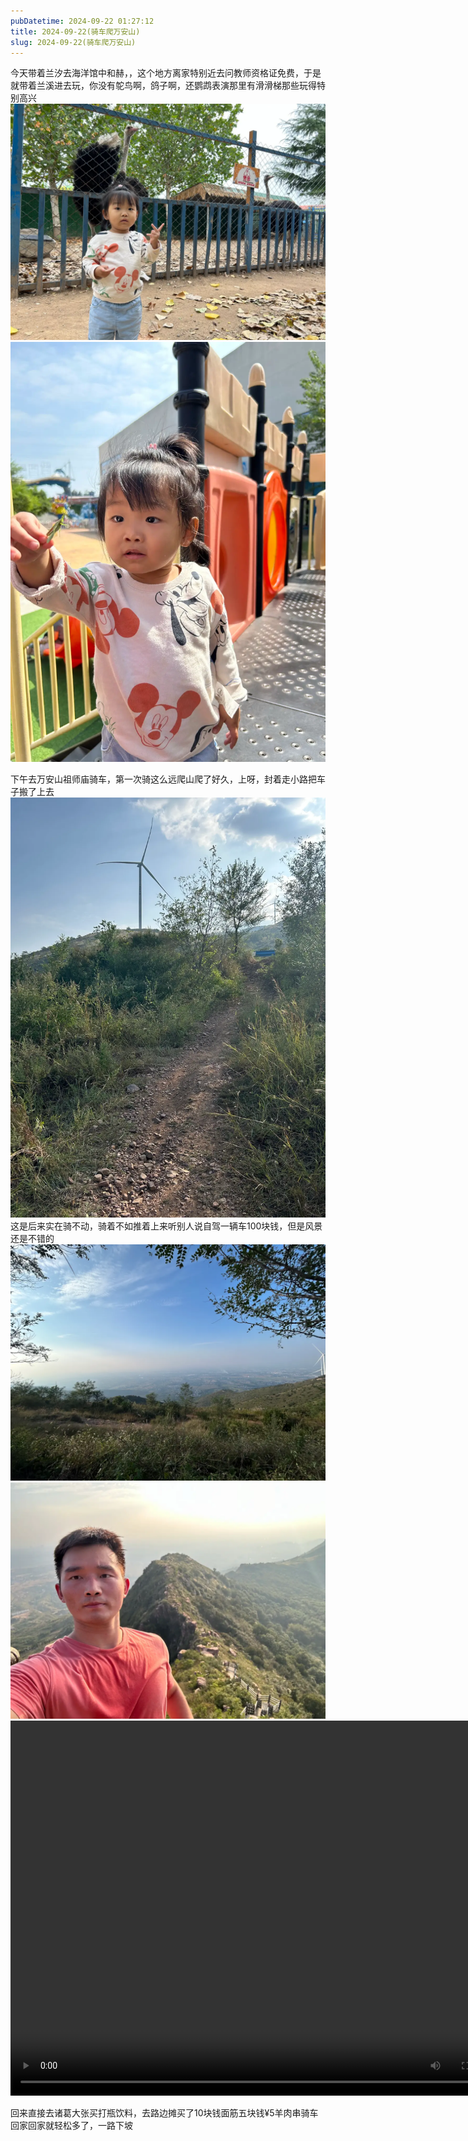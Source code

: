 ```yaml
---
pubDatetime: 2024-09-22 01:27:12
title: 2024-09-22(骑车爬万安山)
slug: 2024-09-22(骑车爬万安山)
---
```


今天带着兰汐去海洋馆中和赫，，这个地方离家特别近去问教师资格证免费，于是就带着兰溪进去玩，你没有鸵鸟啊，鸽子啊，还鹦鹉表演那里有滑滑梯那些玩得特别高兴
![image](../../../../public/img/2024/2024-09-22-95125686-6047-4108-b5e9-fa24081e2b04.webp)
![image](../../../../public/img/2024/2024-09-22-0ff00ae1-da90-47e1-854a-4cb5cf115cfb.webp)

下午去万安山祖师庙骑车，第一次骑这么远爬山爬了好久，上呀，封着走小路把车子搬了上去
![image](../../../../public/img/2024/2024-09-22-379dd00a-eb6d-4691-bc24-b7a6b56d0402.webp)
这是后来实在骑不动，骑着不如推着上来听别人说自驾一辆车100块钱，但是风景还是不错的
![image](../../../../public/img/2024/2024-09-22-87144a5f-5f3f-4c9e-b788-c2517d9a2cdd.webp)
![image](../../../../public/img/2024/2024-09-22-b6ff7eae-be58-4f69-95f7-f75001bfb826.webp)
<video src="https://pub-4232cd0528364004a537285f400807bf.r2.dev/2024/ac5ac56c-d111-4387-8151-3eb4e96ffeee.mov" autoplay="false" controls="controls" width="800" height="600"/></video>

回来直接去诸葛大张买打瓶饮料，去路边摊买了10块钱面筋五块钱¥5羊肉串骑车回家回家就轻松多了，一路下坡